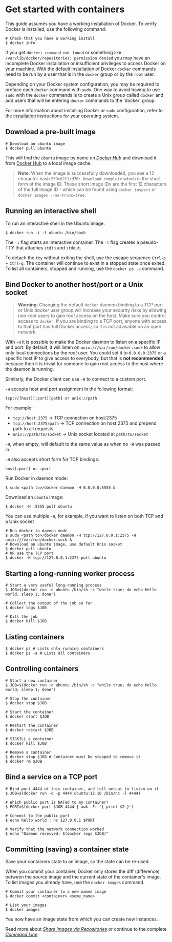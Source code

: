<!--[metadata]>
+++
title = "Get started with containers"
description = "Common usage and commands"
keywords = ["Examples, Usage, basic commands, docker, documentation,  examples"]
[menu.main]
parent = "smn_containers"
+++
<![end-metadata]-->

# Get started with containers

This guide assumes you have a working installation of Docker. To verify Docker
is installed, use the following command:

    # Check that you have a working install
    $ docker info

If you get `docker: command not found` or something like
`/var/lib/docker/repositories: permission denied` you may have an
incomplete Docker installation or insufficient privileges to access
Docker on your machine. With the default installation of Docker `docker`
commands need to be run by a user that is in the `docker` group or by the
`root` user.

Depending on your Docker system configuration, you may be required
to preface each `docker` command with `sudo`. One way to avoid having to use
`sudo` with the `docker` commands is to create a Unix group called `docker` and
add users that will be entering `docker` commands to the 'docker' group.

For more information about installing Docker or `sudo` configuration, refer to
the [installation](../installation) instructions for your operating system.


## Download a pre-built image

    # Download an ubuntu image
    $ docker pull ubuntu

This will find the `ubuntu` image by name on
[*Docker Hub*](../userguide/dockerrepos.md#searching-for-images)
and download it from [Docker Hub](https://hub.docker.com) to a local
image cache.

> **Note**:
> When the image is successfully downloaded, you see a 12 character
> hash `539c0211cd76: Download complete` which is the
> short form of the image ID. These short image IDs are the first 12
> characters of the full image ID - which can be found using
> `docker inspect` or `docker images --no-trunc=true`.

## Running an interactive shell

To run an interactive shell in the Ubuntu image:

    $ docker run -i -t ubuntu /bin/bash       
  
The `-i` flag starts an interactive container. The `-t` flag creates a
pseudo-TTY that attaches `stdin` and `stdout`.  

To detach the `tty` without exiting the shell, use the escape sequence
`Ctrl-p` + `Ctrl-q`. The container will continue to exist in a stopped state
once exited. To list all containers, stopped and running, use the `docker ps -a`
command.

## Bind Docker to another host/port or a Unix socket

> **Warning**:
> Changing the default `docker` daemon binding to a
> TCP port or Unix *docker* user group will increase your security risks
> by allowing non-root users to gain *root* access on the host. Make sure
> you control access to `docker`. If you are binding
> to a TCP port, anyone with access to that port has full Docker access;
> so it is not advisable on an open network.

With `-H` it is possible to make the Docker daemon to listen on a
specific IP and port. By default, it will listen on
`unix:///var/run/docker.sock` to allow only local connections by the
*root* user. You *could* set it to `0.0.0.0:2375` or a specific host IP
to give access to everybody, but that is **not recommended** because
then it is trivial for someone to gain root access to the host where the
daemon is running.

Similarly, the Docker client can use `-H` to connect to a custom port.

`-H` accepts host and port assignment in the following format:

    tcp://[host][:port][path] or unix://path

For example:

-   `tcp://host:2375` -> TCP connection on
    host:2375
-   `tcp://host:2375/path` -> TCP connection on
    host:2375 and prepend path to all requests
-   `unix://path/to/socket` -> Unix socket located
    at `path/to/socket`

`-H`, when empty, will default to the same value as
when no `-H` was passed in.

`-H` also accepts short form for TCP bindings:

    host[:port] or :port

Run Docker in daemon mode:

    $ sudo <path to>/docker daemon -H 0.0.0.0:5555 &

Download an `ubuntu` image:

    $ docker -H :5555 pull ubuntu

You can use multiple `-H`, for example, if you want to listen on both
TCP and a Unix socket

    # Run docker in daemon mode
    $ sudo <path to>/docker daemon -H tcp://127.0.0.1:2375 -H unix:///var/run/docker.sock &
    # Download an ubuntu image, use default Unix socket
    $ docker pull ubuntu
    # OR use the TCP port
    $ docker -H tcp://127.0.0.1:2375 pull ubuntu

## Starting a long-running worker process

    # Start a very useful long-running process
    $ JOB=$(docker run -d ubuntu /bin/sh -c "while true; do echo Hello world; sleep 1; done")

    # Collect the output of the job so far
    $ docker logs $JOB

    # Kill the job
    $ docker kill $JOB

## Listing containers

    $ docker ps # Lists only running containers
    $ docker ps -a # Lists all containers

## Controlling containers

    # Start a new container
    $ JOB=$(docker run -d ubuntu /bin/sh -c "while true; do echo Hello world; sleep 1; done")

    # Stop the container
    $ docker stop $JOB

    # Start the container
    $ docker start $JOB

    # Restart the container
    $ docker restart $JOB

    # SIGKILL a container
    $ docker kill $JOB

    # Remove a container
    $ docker stop $JOB # Container must be stopped to remove it
    $ docker rm $JOB

## Bind a service on a TCP port

    # Bind port 4444 of this container, and tell netcat to listen on it
    $ JOB=$(docker run -d -p 4444 ubuntu:12.10 /bin/nc -l 4444)

    # Which public port is NATed to my container?
    $ PORT=$(docker port $JOB 4444 | awk -F: '{ print $2 }')

    # Connect to the public port
    $ echo hello world | nc 127.0.0.1 $PORT

    # Verify that the network connection worked
    $ echo "Daemon received: $(docker logs $JOB)"

## Committing (saving) a container state

Save your containers state to an image, so the state can be
re-used.

When you commit your container, Docker only stores the diff (difference) between
the source image and the current state of the container's image. To list images
you already have, use the `docker images` command. 

    # Commit your container to a new named image
    $ docker commit <container> <some_name>

    # List your images
    $ docker images

You now have an image state from which you can create new instances.

Read more about [*Share Images via
Repositories*](../userguide/dockerrepos.md) or
continue to the complete [*Command
Line*](../reference/commandline/cli.md)
